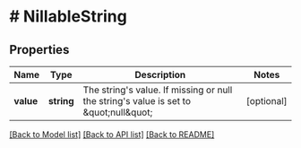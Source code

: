 # # NillableString

## Properties

Name | Type | Description | Notes
------------ | ------------- | ------------- | -------------
**value** | **string** | The string&#39;s value. If missing or null the string&#39;s value is set to \&quot;null\&quot; | [optional]

[[Back to Model list]](../../README.md#models) [[Back to API list]](../../README.md#endpoints) [[Back to README]](../../README.md)
